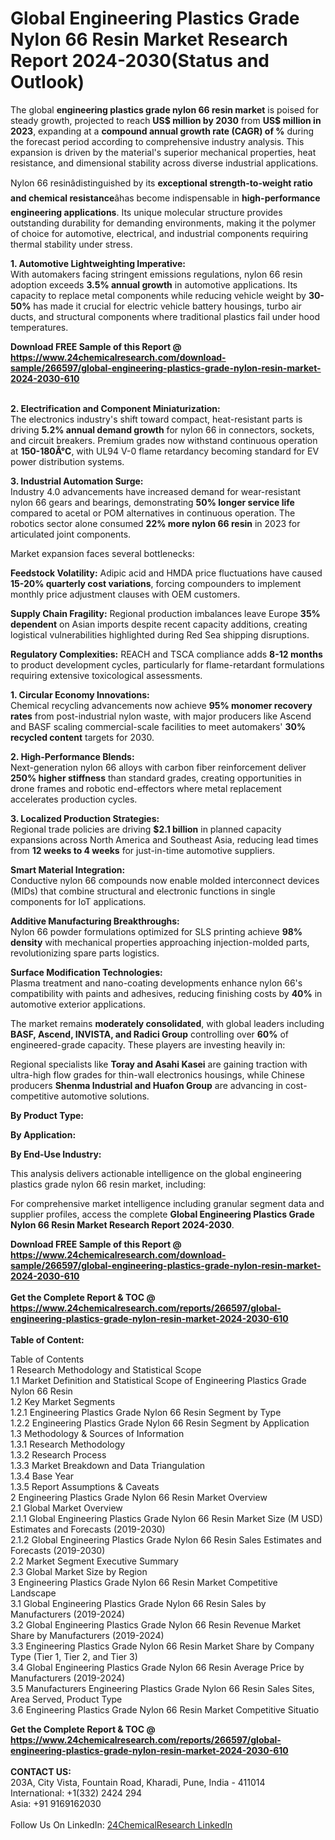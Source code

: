 <h1>Global Engineering Plastics Grade Nylon 66 Resin Market Research Report 2024-2030(Status and Outlook)</h1><p>The global <strong>engineering plastics grade nylon 66 resin market</strong> is poised for steady growth, projected to reach <strong>US$ million by 2030</strong> from <strong>US$ million in 2023</strong>, expanding at a <strong>compound annual growth rate (CAGR) of %</strong> during the forecast period according to comprehensive industry analysis. This expansion is driven by the material's superior mechanical properties, heat resistance, and dimensional stability across diverse industrial applications.</p><p>Nylon 66 resinâdistinguished by its <strong>exceptional strength-to-weight ratio and chemical resistance</strong>âhas become indispensable in <strong>high-performance engineering applications</strong>. Its unique molecular structure provides outstanding durability for demanding environments, making it the polymer of choice for automotive, electrical, and industrial components requiring thermal stability under stress.</p><p><strong>1. Automotive Lightweighting Imperative:</strong><br>
With automakers facing stringent emissions regulations, nylon 66 resin adoption exceeds <strong>3.5% annual growth</strong> in automotive applications. Its capacity to replace metal components while reducing vehicle weight by <strong>30-50%</strong> has made it crucial for electric vehicle battery housings, turbo air ducts, and structural components where traditional plastics fail under hood temperatures.</p><div><b>Download FREE Sample of this Report @ 
            <a href="https://www.24chemicalresearch.com/download-sample/266597/global-engineering-plastics-grade-nylon-resin-market-2024-2030-610">
            https://www.24chemicalresearch.com/download-sample/266597/global-engineering-plastics-grade-nylon-resin-market-2024-2030-610</a></b></div><br><p><strong>2. Electrification and Component Miniaturization:</strong><br>
The electronics industry's shift toward compact, heat-resistant parts is driving <strong>5.2% annual demand growth</strong> for nylon 66 in connectors, sockets, and circuit breakers. Premium grades now withstand continuous operation at <strong>150-180Â°C</strong>, with UL94 V-0 flame retardancy becoming standard for EV power distribution systems.</p><p><strong>3. Industrial Automation Surge:</strong><br>
Industry 4.0 advancements have increased demand for wear-resistant nylon 66 gears and bearings, demonstrating <strong>50% longer service life</strong> compared to acetal or POM alternatives in continuous operation. The robotics sector alone consumed <strong>22% more nylon 66 resin</strong> in 2023 for articulated joint components.</p><p>Market expansion faces several bottlenecks:</p><p><strong>Feedstock Volatility:</strong> Adipic acid and HMDA price fluctuations have caused <strong>15-20% quarterly cost variations</strong>, forcing compounders to implement monthly price adjustment clauses with OEM customers.</p><p><strong>Supply Chain Fragility:</strong> Regional production imbalances leave Europe <strong>35% dependent</strong> on Asian imports despite recent capacity additions, creating logistical vulnerabilities highlighted during Red Sea shipping disruptions.</p><p><strong>Regulatory Complexities:</strong> REACH and TSCA compliance adds <strong>8-12 months</strong> to product development cycles, particularly for flame-retardant formulations requiring extensive toxicological assessments.</p><p><strong>1. Circular Economy Innovations:</strong><br>
Chemical recycling advancements now achieve <strong>95% monomer recovery rates</strong> from post-industrial nylon waste, with major producers like Ascend and BASF scaling commercial-scale facilities to meet automakers' <strong>30% recycled content</strong> targets for 2030.</p><p><strong>2. High-Performance Blends:</strong><br>
Next-generation nylon 66 alloys with carbon fiber reinforcement deliver <strong>250% higher stiffness</strong> than standard grades, creating opportunities in drone frames and robotic end-effectors where metal replacement accelerates production cycles.</p><p><strong>3. Localized Production Strategies:</strong><br>
Regional trade policies are driving <strong>$2.1 billion</strong> in planned capacity expansions across North America and Southeast Asia, reducing lead times from <strong>12 weeks to 4 weeks</strong> for just-in-time automotive suppliers.</p><p><strong>Smart Material Integration:</strong><br>
	Conductive nylon 66 compounds now enable molded interconnect devices (MIDs) that combine structural and electronic functions in single components for IoT applications.</p><p><strong>Additive Manufacturing Breakthroughs:</strong><br>
	Nylon 66 powder formulations optimized for SLS printing achieve <strong>98% density</strong> with mechanical properties approaching injection-molded parts, revolutionizing spare parts logistics.</p><p><strong>Surface Modification Technologies:</strong><br>
	Plasma treatment and nano-coating developments enhance nylon 66's compatibility with paints and adhesives, reducing finishing costs by <strong>40%</strong> in automotive exterior applications.</p><p>The market remains <strong>moderately consolidated</strong>, with global leaders including <strong>BASF, Ascend, INVISTA, and Radici Group</strong> controlling over <strong>60%</strong> of engineered-grade capacity. These players are investing heavily in:</p><p>Regional specialists like <strong>Toray and Asahi Kasei</strong> are gaining traction with ultra-high flow grades for thin-wall electronics housings, while Chinese producers <strong>Shenma Industrial and Huafon Group</strong> are advancing in cost-competitive automotive solutions.</p><p><strong>By Product Type:</strong></p><p><strong>By Application:</strong></p><p><strong>By End-Use Industry:</strong></p><p>This analysis delivers actionable intelligence on the global engineering plastics grade nylon 66 resin market, including:</p><p>For comprehensive market intelligence including granular segment data and supplier profiles, access the complete <strong>Global Engineering Plastics Grade Nylon 66 Resin Market Research Report 2024-2030</strong>.</p><div><b>Download FREE Sample of this Report @ 
            <a href="https://www.24chemicalresearch.com/download-sample/266597/global-engineering-plastics-grade-nylon-resin-market-2024-2030-610">
            https://www.24chemicalresearch.com/download-sample/266597/global-engineering-plastics-grade-nylon-resin-market-2024-2030-610</a></b></div><br><div><b>Get the Complete Report & TOC @ 
            <a href="https://www.24chemicalresearch.com/reports/266597/global-engineering-plastics-grade-nylon-resin-market-2024-2030-610">
            https://www.24chemicalresearch.com/reports/266597/global-engineering-plastics-grade-nylon-resin-market-2024-2030-610</a></b></div><br>
            <b>Table of Content:</b><p>Table of Contents<br />
1 Research Methodology and Statistical Scope<br />
1.1 Market Definition and Statistical Scope of Engineering Plastics Grade Nylon 66 Resin<br />
1.2 Key Market Segments<br />
1.2.1 Engineering Plastics Grade Nylon 66 Resin Segment by Type<br />
1.2.2 Engineering Plastics Grade Nylon 66 Resin Segment by Application<br />
1.3 Methodology & Sources of Information<br />
1.3.1 Research Methodology<br />
1.3.2 Research Process<br />
1.3.3 Market Breakdown and Data Triangulation<br />
1.3.4 Base Year<br />
1.3.5 Report Assumptions & Caveats<br />
2 Engineering Plastics Grade Nylon 66 Resin Market Overview<br />
2.1 Global Market Overview<br />
2.1.1 Global Engineering Plastics Grade Nylon 66 Resin Market Size (M USD) Estimates and Forecasts (2019-2030)<br />
2.1.2 Global Engineering Plastics Grade Nylon 66 Resin Sales Estimates and Forecasts (2019-2030)<br />
2.2 Market Segment Executive Summary<br />
2.3 Global Market Size by Region<br />
3 Engineering Plastics Grade Nylon 66 Resin Market Competitive Landscape<br />
3.1 Global Engineering Plastics Grade Nylon 66 Resin Sales by Manufacturers (2019-2024)<br />
3.2 Global Engineering Plastics Grade Nylon 66 Resin Revenue Market Share by Manufacturers (2019-2024)<br />
3.3 Engineering Plastics Grade Nylon 66 Resin Market Share by Company Type (Tier 1, Tier 2, and Tier 3)<br />
3.4 Global Engineering Plastics Grade Nylon 66 Resin Average Price by Manufacturers (2019-2024)<br />
3.5 Manufacturers Engineering Plastics Grade Nylon 66 Resin Sales Sites, Area Served, Product Type<br />
3.6 Engineering Plastics Grade Nylon 66 Resin Market Competitive Situatio</p><div><b>Get the Complete Report & TOC @ 
            <a href="https://www.24chemicalresearch.com/reports/266597/global-engineering-plastics-grade-nylon-resin-market-2024-2030-610">
            https://www.24chemicalresearch.com/reports/266597/global-engineering-plastics-grade-nylon-resin-market-2024-2030-610</a></b></div><br><b>CONTACT US:</b><br>
            203A, City Vista, Fountain Road, Kharadi, Pune, India - 411014<br>
            International: +1(332) 2424 294<br>
            Asia: +91 9169162030 <br><br>
            Follow Us On LinkedIn: <a href="https://www.linkedin.com/company/24chemicalresearch/">24ChemicalResearch LinkedIn</a>